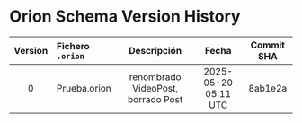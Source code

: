 # Orion Schema Version History

| Version | Fichero `.orion` | Descripción | Fecha | Commit SHA |
|:-------:|:-----------------|:-----------:|:-----:|:----------:|
| 0 | Prueba.orion | renombrado VideoPost, borrado Post | 2025-05-20 05:11 UTC | 8ab1e2a |
